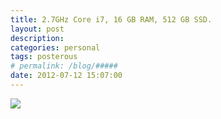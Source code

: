```yaml
---
title: 2.7GHz Core i7, 16 GB RAM, 512 GB SSD. 
layout: post
description:  
categories: personal
tags: posterous
# permalink: /blog/#####
date: 2012-07-12 15:07:00
---
```


![](/img/2012/07/42900717-image.jpg)